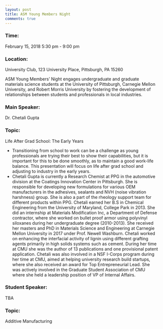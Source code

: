 ```yaml
---
layout: post
title: ASM Young Members Night
comments: true
---
```


### Time: 
February 15, 2018 5:30 pm - 9:00 pm
### Location: 
University Club, 123 University Place, Pittsburgh, PA 15260

ASM Young Members’ Night engages undergraduate and graduate materials science students at the University of Pittsburgh, Carnegie Mellon University, and Robert Morris University by fostering the development of relationships between students and professionals in local industries.

### Main Speaker: 
Dr. Chetali Gupta

### Topic: 
Life After Grad School: The Early Years
- Transitioning from school to work can be a challenge as young professionals are trying their best to show their capabilities, but it is important for this to be done smoothly, as to maintain a good work-life balance. This presentation will focus on life after grad school and adjusting to industry in the early years.
- Chetali Gupta is currently a Research Chemist at PPG in the automotive division at the Coatings Innovation Center in Pittsburgh. She is responsible for developing new formulations for various OEM manufacturers in the adhesives, sealants and NVH (noise vibration harshness) group. She is also a part of the rheology support team for different products within PPG. Chetali earned her B.S in Chemical Engineering from the University of Maryland, College Park in 2013. She did an internship at Materials Modification Inc, a Department of Defense contractor, where she worked on bullet proof armor using polyvinyl siloxanes during her undergraduate degree (2010-2013). She received her masters and PhD in Materials Science and Engineering at Carnegie Mellon University in 2017 under Prof. Newell Washburn. Chetali worked on enhancing the interfacial activity of lignin using different grafting agents primarily in high solids systems such as cement. During her time at CMU she was the author of 13 publications and one provisional patent application. Chetali was also involved in a NSF I-Corps program during her time at CMU, aimed at helping university research build startups, where she also received an award for Top Entrepreneurial Lead. She was actively involved in the Graduate Student Association of CMU where she held a leadership position of VP of Internal Affairs.

### Student Speaker: 
TBA
### Topic: 
Additive Manufacturing
